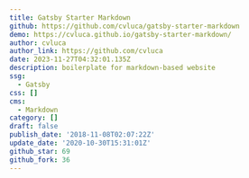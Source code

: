 ```yaml
---
title: Gatsby Starter Markdown
github: https://github.com/cvluca/gatsby-starter-markdown
demo: https://cvluca.github.io/gatsby-starter-markdown/
author: cvluca
author_link: https://github.com/cvluca
date: 2023-11-27T04:32:01.135Z
description: boilerplate for markdown-based website
ssg:
  - Gatsby
css: []
cms:
  - Markdown
category: []
draft: false
publish_date: '2018-11-08T02:07:22Z'
update_date: '2020-10-30T15:31:01Z'
github_star: 69
github_fork: 36
---
```

